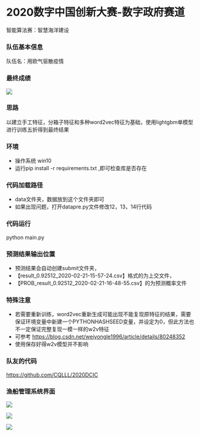 # 2020数字中国创新大赛-数字政府赛道

智能算法赛：智慧海洋建设

### 队伍基本信息
队伍名：用欧气驱散疫情

### 最终成绩

![](https://github.com/tudoulei/2020-Digital-China-Innovation-Competition/img/4.png)

### 思路

以建立手工特征，分箱子特征和多种word2vec特征为基础，使用lightgbm单模型进行训练五折得到最终结果

### 环境
- 操作系统 win10
- 运行pip install -r requirements.txt ,即可检查库是否存在

### 代码加载路径
- data文件夹，数据放到这个文件夹即可
- 如果出现问题，打开datapre.py文件修改12，13，14行代码

### 代码运行
python main.py

### 预测结果输出位置
- 预测结果会自动创建submit文件夹，
- 【result_0.92512_2020-02-21-15-57-24.csv】格式的为上交文件，
- 【PROB_result_0.92512_2020-02-21-16-48-55.csv】的为预测概率文件

###  特殊注意
- 若需要重新训练，word2vec重新生成可能出现不能复现原特征的结果，需要保证环境变量中新建一个PYTHONHASHSEED变量，并设定为0，但此方法也不一定保证完整复现一模一样的w2v特征
- 可参考 https://blog.csdn.net/weiyongle1996/article/details/80248352
- 使用保存好得w2v模型并不影响

### 队友的代码
https://github.com/CQLLL/2020DCIC

### 渔船管理系统界面

![](https://github.com/tudoulei/2020-Digital-China-Innovation-Competition/img/1.png)

![](https://github.com/tudoulei/2020-Digital-China-Innovation-Competition/img/2.png)

![](https://github.com/tudoulei/2020-Digital-China-Innovation-Competition/img/3.png)

